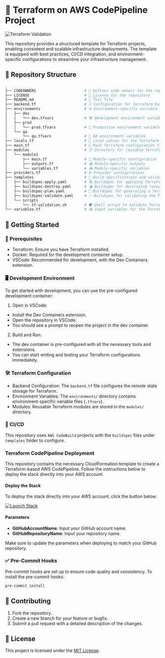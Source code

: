 # 🚧 Terraform on AWS CodePipeline Project

![Terraform Validation](https://codebuild.ap-southeast-1.amazonaws.com/badges?uuid=eyJlbmNyeXB0ZWREYXRhIjoiMWxNWFp1TVVjVFE0N0VIeFB2SFNaRCt4clVzallPSWxCYWY2SWtmQ01NelFnbVpVd1RmYnZiN3N4aGRaR0M5Qmh4R1I3a0tpaXdqRTU0L29yOEpZejlVPSIsIml2UGFyYW1ldGVyU3BlYyI6Ilp3dnlVeHk4RTRzT1BPcWIiLCJtYXRlcmlhbFNldFNlcmlhbCI6MX0%3D&branch=main)

This repository provides a structured template for Terraform projects, enabling consistent and scalable infrastructure deployments. The template is equipped with best practices, CI/CD integration, and environment-specific configurations to streamline your infrastructure management.

## 📁 Repository Structure

```bash
.
├── CODEOWNERS                      # 👥 Defines code owners for the repository
├── LICENSE                         # 📜 License for the repository
├── README.md                       # 📖 This file
├── backend.tf                      # 🗄️ Configuration for Terraform backend
├── environments                    # 🌐 Environment-specific variable files
│   ├── dev
│   │   └── dev.tfvars              # 🛠️ Development environment variables
│   ├── prod
│   │   └── prod.tfvars             # 🚀 Production environment variables
│   └── qa
│       └── qa.tfvars               # 🧪 QA environment variables
├── locals.tf                       # 📍 Local values for the Terraform configuration
├── main.tf                         # 🔧 Main Terraform configuration file
├── modules                         # 📦 Directory for reusable Terraform modules
│   └── module1
│       ├── main.tf                 # 🔧 Module-specific configuration
│       ├── outputs.tf              # 📤 Module-specific outputs
│       └── variables.tf            # 📥 Module-specific variables
├── providers.tf                    # 🌐 Provider configurations
├── templates                       # 📝 Build specifications and validation scripts
│   ├── buildspec-apply.yaml        # 🛠️ Buildspec for applying Terraform configurations with AWS CodeBuild
│   ├── buildspec-destroy.yaml      # 💣 Buildspec for destroying resources with AWS CodeBuild
│   ├── buildspec-plan.yaml         # 🔄 Buildspec for generating a Terraform execution plan using AWS CodeBuild
│   ├── buildspec-validate.yaml     # ✅ Buildspec for validating the Terraform code with AWS CodeBuild
│   └── scripts
│       └── tf-validation.sh        # 🛡️ Shell script to validate Terraform configurations
└── variables.tf                    # 📥 Input variables for the Terraform configuration
```

## 🚀 Getting Started

### 🧰 Prerequisites

- Terraform: Ensure you have Terraform installed.
- Docker: Required for the development container setup.
- VSCode: Recommended for development, with the Dev Containers extension.

### 🖥️ Development Environment

To get started with development, you can use the pre-configured development container:

1. Open in VSCode:

- Install the Dev Containers extension.
- Open the repository in VSCode.
- You should see a prompt to reopen the project in the dev container.

2. Build and Run:

- The dev container is pre-configured with all the necessary tools and extensions.
- You can start writing and testing your Terraform configurations immediately.

### 🛠️ Terraform Configuration

- Backend Configuration: The `backend.tf` file configures the remote state storage for Terraform.
- Environment Variables: The `environments/` directory contains environment-specific variable files (`.tfvars`).
- Modules: Reusable Terraform modules are stored in the `modules/` directory.

### 🔄 CI/CD

This repository uses `AWS CodeBuild` projects with the `buildspec` files under `templates` folder to configure.

### Terraform CodePipeline Deployment

This repository contains the necessary CloudFormation template to create a Terraform-based AWS CodePipeline. Follow the instructions below to deploy the stack directly into your AWS account.

#### Deploy the Stack

To deploy the stack directly into your AWS account, click the button below:

[![Launch Stack](https://devops4life-cloudformation-templates.s3.ap-southeast-1.amazonaws.com/launch-stack-aws.png)](https://console.aws.amazon.com/cloudformation/home#/stacks/new?stackName=MyTerraformPipelineStack&templateURL=https://devops4life-cloudformation-templates.s3.ap-southeast-1.amazonaws.com/terraform-aws-codepipeline/cf-codepipeline.yaml)

#### Parameters
- **GitHubAccountName**: Input your GitHub account name.
- **GitHubRepositoryName**: Input your repository name.

Make sure to update the parameters when deploying to match your GitHub repository.

### ✅ Pre-Commit Hooks

Pre-commit hooks are set up to ensure code quality and consistency. To install the pre-commit hooks:

```bash
pre-commit install
```

## 🤝 Contributing

1. Fork the repository.
2. Create a new branch for your feature or bugfix.
3. Submit a pull request with a detailed description of the changes.

## 📜 License

This project is licensed under the [MIT License](LICENSE).

<!-- BEGINNING OF PRE-COMMIT-TERRAFORM DOCS HOOK -->
<!-- END OF PRE-COMMIT-TERRAFORM DOCS HOOK -->
